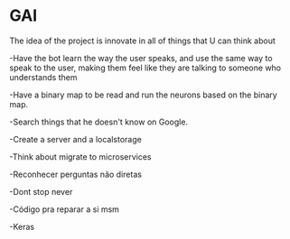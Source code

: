 # GAI
The idea of the project is innovate in all of things that U can think about

-Have the bot learn the way the user speaks, and use the same way to speak to the user, making them feel like they are talking to someone who understands them

-Have a binary map to be read and run the neurons based on the binary map.

-Search things that he doesn't know on Google.

-Create a server and a localstorage

-Think about migrate to microservices

-Reconhecer perguntas não diretas

-Dont stop never

-Código pra reparar a si msm

-Keras

